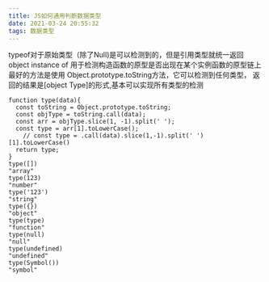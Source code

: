 ```yaml
---
title: JS如何通用判断数据类型
date: 2021-03-24 20:55:32
tags: 数据类型
---
```

typeof对于原始类型（除了Null)是可以检测到的，但是引用类型就统一返回object
instance of 用于检测构造函数的原型是否出现在某个实例函数的原型链上
最好的方法是使用 Object.prototype.toString方法，它可以检测到任何类型，
返回的结果是[object Type]的形式,基本可以实现所有类型的检测
```
function type(data){
  const toString = Object.prototype.toString;
  const objType = toString.call(data);
  const arr = objType.slice(1, -1).split(' ');
  const type = arr[1].toLowerCase();
    // const type = .call(data).slice(1,-1).split(' ')[1].toLowerCase()
  return type;
}
type([])
"array"
type(123)
"number"
type('123')
"string"
type({})
"object"
type(type)
"function"
type(null)
"null"
type(undefined)
"undefined"
type(Symbol())
"symbol"
```
